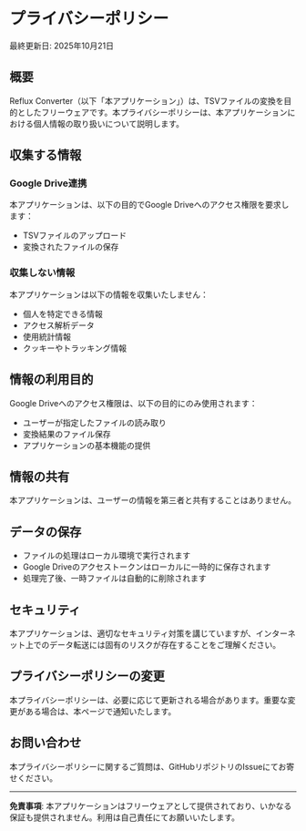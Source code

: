 # プライバシーポリシー

最終更新日: 2025年10月21日

## 概要

Reflux Converter（以下「本アプリケーション」）は、TSVファイルの変換を目的としたフリーウェアです。本プライバシーポリシーは、本アプリケーションにおける個人情報の取り扱いについて説明します。

## 収集する情報

### Google Drive連携
本アプリケーションは、以下の目的でGoogle Driveへのアクセス権限を要求します：
- TSVファイルのアップロード
- 変換されたファイルの保存

### 収集しない情報
本アプリケーションは以下の情報を収集いたしません：
- 個人を特定できる情報
- アクセス解析データ
- 使用統計情報
- クッキーやトラッキング情報

## 情報の利用目的

Google Driveへのアクセス権限は、以下の目的にのみ使用されます：
- ユーザーが指定したファイルの読み取り
- 変換結果のファイル保存
- アプリケーションの基本機能の提供

## 情報の共有

本アプリケーションは、ユーザーの情報を第三者と共有することはありません。

## データの保存

- ファイルの処理はローカル環境で実行されます
- Google Driveのアクセストークンはローカルに一時的に保存されます
- 処理完了後、一時ファイルは自動的に削除されます

## セキュリティ

本アプリケーションは、適切なセキュリティ対策を講じていますが、インターネット上でのデータ転送には固有のリスクが存在することをご理解ください。

## プライバシーポリシーの変更

本プライバシーポリシーは、必要に応じて更新される場合があります。重要な変更がある場合は、本ページで通知いたします。

## お問い合わせ

本プライバシーポリシーに関するご質問は、GitHubリポジトリのIssueにてお寄せください。

---

**免責事項**: 本アプリケーションはフリーウェアとして提供されており、いかなる保証も提供されません。利用は自己責任にてお願いいたします。